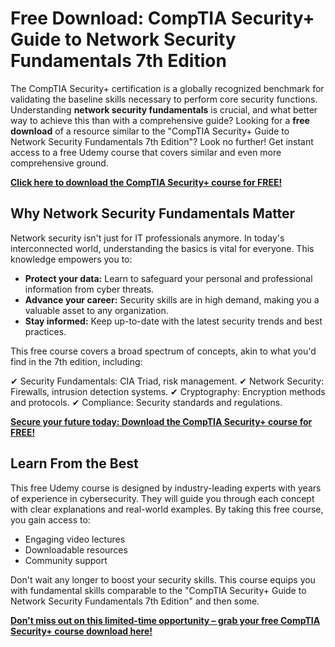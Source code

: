 # Free Download: CompTIA Security+ Guide to Network Security Fundamentals 7th Edition

The CompTIA Security+ certification is a globally recognized benchmark for validating the baseline skills necessary to perform core security functions. Understanding **network security fundamentals** is crucial, and what better way to achieve this than with a comprehensive guide? Looking for a **free download** of a resource similar to the "CompTIA Security+ Guide to Network Security Fundamentals 7th Edition"? Look no further! Get instant access to a free Udemy course that covers similar and even more comprehensive ground.

[**Click here to download the CompTIA Security+ course for FREE!**](https://udemywork.com/comptia-security-guide-to-network-security-fundamentals-7th-edition)

## Why Network Security Fundamentals Matter

Network security isn't just for IT professionals anymore. In today's interconnected world, understanding the basics is vital for everyone. This knowledge empowers you to:

*   **Protect your data:** Learn to safeguard your personal and professional information from cyber threats.
*   **Advance your career:** Security skills are in high demand, making you a valuable asset to any organization.
*   **Stay informed:** Keep up-to-date with the latest security trends and best practices.

This free course covers a broad spectrum of concepts, akin to what you'd find in the 7th edition, including:

✔ Security Fundamentals: CIA Triad, risk management.
✔ Network Security: Firewalls, intrusion detection systems.
✔ Cryptography: Encryption methods and protocols.
✔ Compliance: Security standards and regulations.

[**Secure your future today: Download the CompTIA Security+ course for FREE!**](https://udemywork.com/comptia-security-guide-to-network-security-fundamentals-7th-edition)

## Learn From the Best

This free Udemy course is designed by industry-leading experts with years of experience in cybersecurity. They will guide you through each concept with clear explanations and real-world examples. By taking this free course, you gain access to:

*   Engaging video lectures
*   Downloadable resources
*   Community support

Don't wait any longer to boost your security skills. This course equips you with fundamental skills comparable to the "CompTIA Security+ Guide to Network Security Fundamentals 7th Edition" and then some.

**[Don't miss out on this limited-time opportunity – grab your free CompTIA Security+ course download here!](https://udemywork.com/comptia-security-guide-to-network-security-fundamentals-7th-edition)**

